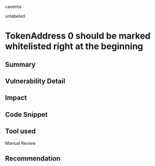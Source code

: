 caventa

unlabeled

# TokenAddress 0 should be marked whitelisted right at the beginning

## Summary

## Vulnerability Detail

## Impact

## Code Snippet

## Tool used

Manual Review

## Recommendation
